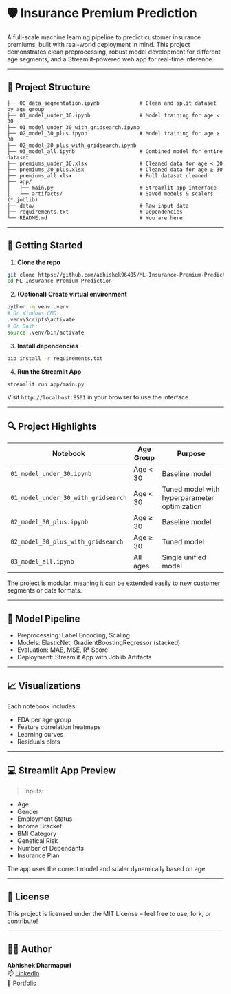 # 🛡️ Insurance Premium Prediction

A full-scale machine learning pipeline to predict customer insurance premiums, built with real-world deployment in mind. This project demonstrates clean preprocessing, robust model development for different age segments, and a Streamlit-powered web app for real-time inference.

---

## 📁 Project Structure

```
├── 00_data_segmentation.ipynb             # Clean and split dataset by age group
├── 01_model_under_30.ipynb                # Model training for age < 30
├── 01_model_under_30_with_gridsearch.ipynb
├── 02_model_30_plus.ipynb                 # Model training for age ≥ 30
├── 02_model_30_plus_with_gridsearch.ipynb
├── 03_model_all.ipynb                     # Combined model for entire dataset
├── premiums_under_30.xlsx                 # Cleaned data for age < 30
├── premiums_30_plus.xlsx                  # Cleaned data for age ≥ 30
├── premiums_all.xlsx                      # Full dataset cleaned
├── app/
│   ├── main.py                            # Streamlit app interface
│   └── artifacts/                         # Saved models & scalers (*.joblib)
├── data/                                  # Raw input data
├── requirements.txt                       # Dependencies
└── README.md                              # You are here
```

---

## 🚀 Getting Started

1. **Clone the repo**
```bash
git clone https://github.com/abhishek96405/ML-Insurance-Premium-Prediction.git
cd ML-Insurance-Premium-Prediction
```

2. **(Optional) Create virtual environment**
```bash
python -m venv .venv
# On Windows CMD:
.venv\Scripts\activate
# On Bash:
source .venv/bin/activate
```

3. **Install dependencies**
```bash
pip install -r requirements.txt
```

4. **Run the Streamlit App**
```bash
streamlit run app/main.py
```

Visit `http://localhost:8501` in your browser to use the interface.

---

## 🔍 Project Highlights

| Notebook                             | Age Group     | Purpose                                      |
|--------------------------------------|---------------|----------------------------------------------|
| `01_model_under_30.ipynb`            | Age < 30      | Baseline model                               |
| `01_model_under_30_with_gridsearch`  | Age < 30      | Tuned model with hyperparameter optimization |
| `02_model_30_plus.ipynb`             | Age ≥ 30      | Baseline model                               |
| `02_model_30_plus_with_gridsearch`   | Age ≥ 30      | Tuned model                                   |
| `03_model_all.ipynb`                 | All ages      | Single unified model                         |

The project is modular, meaning it can be extended easily to new customer segments or data formats.

---

## 🧠 Model Pipeline

- Preprocessing: Label Encoding, Scaling
- Models: ElasticNet, GradientBoostingRegressor (stacked)
- Evaluation: MAE, MSE, R² Score
- Deployment: Streamlit App with Joblib Artifacts

---

## 📈 Visualizations

Each notebook includes:
- EDA per age group
- Feature correlation heatmaps
- Learning curves
- Residuals plots

---

## 💻 Streamlit App Preview

> Inputs:
- Age
- Gender
- Employment Status
- Income Bracket
- BMI Category
- Genetical Risk
- Number of Dependants
- Insurance Plan

The app uses the correct model and scaler dynamically based on age.

---

## 🧾 License

This project is licensed under the MIT License – feel free to use, fork, or contribute!

---

## 🙋‍♂️ Author

**Abhishek Dharmapuri**  
📫 [LinkedIn](https://www.linkedin.com/in/abhishekdharmapuri/)  
📂 [Portfolio](https://github.com/abhishek96405)

